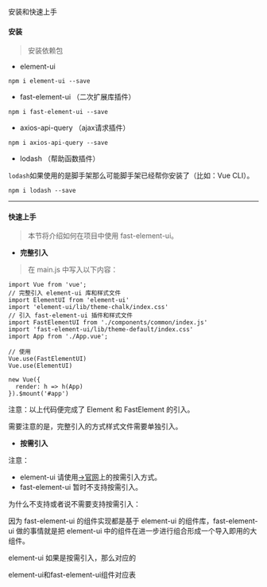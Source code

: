 安装和快速上手

#### 安装

> 安装依赖包

- element-ui

```
npm i element-ui --save
```

- fast-element-ui （二次扩展库插件）

```
npm i fast-element-ui --save
```

- axios-api-query （ajax请求插件）

```
npm i axios-api-query --save
```

- lodash （帮助函数插件）

`lodash`如果使用的是脚手架那么可能脚手架已经帮你安装了（比如：Vue CLI）。

```
npm i lodash --save
```

---

#### 快速上手

> 本节将介绍如何在项目中使用 fast-element-ui。

- **完整引入**

> 在 main.js 中写入以下内容：

```
import Vue from 'vue';
// 完整引入 element-ui 库和样式文件
import ElementUI from 'element-ui'
import 'element-ui/lib/theme-chalk/index.css'
// 引入 fast-element-ui 插件和样式文件
import FastElementUI from './components/common/index.js'
import 'fast-element-ui/lib/theme-default/index.css'
import App from './App.vue';

// 使用
Vue.use(FastElementUI)
Vue.use(ElementUI)

new Vue({
  render: h => h(App)
}).$mount('#app')
```

注意：以上代码便完成了 Element 和 FastElement 的引入。

需要注意的是，完整引入的方式样式文件需要单独引入。

- **按需引入**

注意：

- element-ui 请使用[->官网](https://element.eleme.cn/#/zh-CN/component/quickstart#an-xu-yin-ru)上的按需引入方式。
- fast-element-ui 暂时不支持按需引入。

为什么不支持或者说不需要支持按需引入：

因为 fast-element-ui 的组件实现都是基于 element-ui 的组件库，fast-element-ui 做的事情就是把 element-ui 中的组件在进一步进行组合形成一个导入即用的大组件。

element-ui 如果是按需引入，那么对应的



element-ui和fast-element-ui组件对应表





